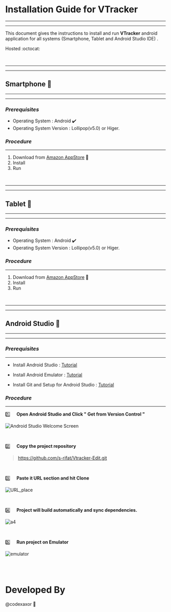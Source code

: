 <!--Heading -->

# Installation Guide for **VTracker**

***
***



This document gives the instructions to install and run **VTracker** android application for all systems (Smartphone, Tablet and Android Studio IDE) . 

Hosted :octocat:

<br>

---
---
## Smartphone :large_blue_circle: 
---
---

### *Prerequisites*
* Operating System : Android :heavy_check_mark:
* Operating System Version : Lollipop(v5.0) or Higer. 

### _Procedure_
---
1. Download from [Amazon AppStore](https://www.google.com) :link:
1. Install
1. Run

<br>

---
---
## Tablet :large_blue_circle:
---
---

### *Prerequisites*
* Operating System : Android :heavy_check_mark:
* Operating System Version : Lollipop(v5.0) or Higer. 

### _Procedure_
---
1. Download from [Amazon AppStore](https://www.google.com) :link:
1. Install
1. Run

<br>

---
---
## Android Studio :large_blue_circle:
---
---

### *Prerequisites*
---
* Install Android Studio : [Tutorial](https://developer.android.com/studio/install)
 
* Install Android Emulator : [Tutorial](https://developer.android.com/studio/run/emulator)
 
* Install Git and Setup for Android Studio : [Tutorial](https://stackoverflow.com/questions/37093723/how-to-add-an-android-studio-project-to-github)
 


### _Procedure_
---

:one: &nbsp; &nbsp; **Open Android Studio and Click " Get from Version Control "**

![Android Studio Welcome Screen](https://user-images.githubusercontent.com/24709603/93721433-244d0800-fbb2-11ea-8fb5-73c3463d9806.png)

<br>


:two: &nbsp; &nbsp; **Copy the project repository** 

> https://github.com/s-rifat/Vtracker-Edit.git

<br>


:three: &nbsp; &nbsp; **Paste it URL section and hit Clone**


![URL_place](https://user-images.githubusercontent.com/24709603/93721473-60806880-fbb2-11ea-867d-0ceb4e2065c2.png)


<br>


:four: &nbsp; &nbsp; **Project will build automatically and sync dependencies.**


![a4](https://user-images.githubusercontent.com/24709603/93721474-61b19580-fbb2-11ea-9db3-04dabd9fdda9.png)

<br>


:five: &nbsp; &nbsp; **Run project on Emulator**

![emulator](https://user-images.githubusercontent.com/24709603/93721480-6413ef80-fbb2-11ea-968a-49e31b85edf3.png)

<br><br>

# Developed By

@codexaxor :blue_heart:
